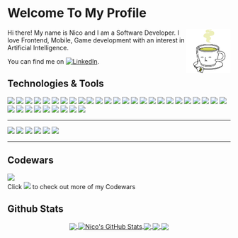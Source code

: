 # Welcome To My Profile 
<img src="https://github.com/eunicocornelius/eunicocornelius/blob/main/tea_square.gif?raw=true" width="100px" height="100px" align="right">
Hi there! My name is Nico and I am a Software Developer. I love Frontend, Mobile, Game development with an interest in Artificial Intelligence. 
<!-- Actual text -->

You can find me on [![LinkedIn][2.2]][2].

<!-- Icons -->

[1.2]: http://i.imgur.com/wWzX9uB.png (twitter icon without padding)
[2.2]: https://raw.githubusercontent.com/MartinHeinz/MartinHeinz/master/linkedin-3-16.png (LinkedIn icon without padding)

<!-- Links to your social media accounts -->

[1]: https://twitter.com/eunicocornelius
[2]: https://www.linkedin.com/in/eunico-cornelius/

## Technologies & Tools
![](https://img.shields.io/static/v1?message=Windows&logo=windows&labelColor=5c5c5c&color=007EB8&logoColor=white&label=%20)
![](https://img.shields.io/static/v1?message=MacOSx&logo=apple&labelColor=5c5c5c&color=007EB8&logoColor=white&label=%20)
![](https://img.shields.io/static/v1?message=Linux&logo=linux&labelColor=5c5c5c&color=007EB8&logoColor=white&label=%20)
![](https://img.shields.io/static/v1?message=Python&logo=python&labelColor=5c5c5c&color=04B8C1&logoColor=white&label=%20)
![](https://img.shields.io/static/v1?message=Javascript&logo=javascript&labelColor=5c5c5c&color=04B8C1&logoColor=white&label=%20)
![](https://img.shields.io/static/v1?message=PHP&logo=php&labelColor=5c5c5c&color=04B8C1&logoColor=white&label=%20)
![](https://img.shields.io/static/v1?message=HTML&logo=html5&labelColor=5c5c5c&color=04B8C1&logoColor=white&label=%20)
![](https://img.shields.io/static/v1?message=CSS&logo=css3&labelColor=5c5c5c&color=04B8C1&logoColor=white&label=%20)
![](https://img.shields.io/static/v1?message=C%23&logo=c-sharp&labelColor=5c5c5c&color=04B8C1&logoColor=white&label=%20)
![](https://img.shields.io/static/v1?message=C%2B%2B&logo=C%2B%2B&labelColor=5c5c5c&color=04B8C1&logoColor=white&label=%20)
![](https://img.shields.io/static/v1?message=Java&logo=java&labelColor=5c5c5c&color=04B8C1&logoColor=white&label=%20)
![](https://img.shields.io/static/v1?message=Dart&logo=dart&labelColor=5c5c5c&color=04B8C1&logoColor=white&label=%20)
![](https://img.shields.io/static/v1?message=React-Native&logo=react&labelColor=5c5c5c&color=0CD4AD&logoColor=white&label=%20)
![](https://img.shields.io/static/v1?message=ReactJS&logo=react&labelColor=5c5c5c&color=0CD4AD&logoColor=white&label=%20)
![](https://img.shields.io/static/v1?message=VueJS&logo=vue.js&labelColor=5c5c5c&color=0CD4AD&logoColor=white&label=%20)
![](https://img.shields.io/static/v1?message=ASP.NET&logo=.net&labelColor=5c5c5c&color=0CD4AD&logoColor=white&label=%20)
![](https://img.shields.io/static/v1?message=Bootstrap&logo=bootstrap&labelColor=5c5c5c&color=0CD4AD&logoColor=white&label=%20)
![](https://img.shields.io/static/v1?message=Flask&logo=flask&labelColor=5c5c5c&color=0CD4AD&logoColor=white&label=%20)
![](https://img.shields.io/static/v1?message=Tensorflow&logo=tensorflow&labelColor=5c5c5c&color=0CD4AD&logoColor=white&label=%20)
![](https://img.shields.io/static/v1?message=Keras&logo=keras&labelColor=5c5c5c&color=0CD4AD&logoColor=white&label=%20)
![](https://img.shields.io/static/v1?message=NodeJS&logo=node.js&labelColor=5c5c5c&color=FDD913&logoColor=white&label=%20)
![](https://img.shields.io/static/v1?message=Flutter&logo=flutter&labelColor=5c5c5c&color=FDD913&logoColor=white&label=%20)
![](https://img.shields.io/static/v1?message=MongoDB&logo=mongodb&labelColor=5c5c5c&color=FF0558&logoColor=white&label=%20)
![](https://img.shields.io/static/v1?message=MySQL&logo=mysql&labelColor=5c5c5c&color=FF0558&logoColor=white&label=%20)
![](https://img.shields.io/static/v1?message=Docker&logo=docker&labelColor=5c5c5c&color=700c54&logoColor=white&label=%20)
![](https://img.shields.io/static/v1?message=Docker-Swarm&logo=docker&labelColor=5c5c5c&color=700c54&logoColor=white&label=%20)
![](https://img.shields.io/static/v1?message=Heroku&logo=heroku&labelColor=5c5c5c&color=700c54&logoColor=white&label=%20)
![](https://img.shields.io/static/v1?message=Locust&logo=python&labelColor=5c5c5c&color=700c54&logoColor=white&label=%20)
![](https://img.shields.io/static/v1?message=Cypress&logo=cypress&labelColor=5c5c5c&color=700c54&logoColor=white&label=%20)
![](https://img.shields.io/static/v1?message=Unity&logo=unity&labelColor=5c5c5c&color=700c54&logoColor=white&label=%20)
![](https://img.shields.io/static/v1?message=Microsoft-Office&logo=microsoft-office&labelColor=5c5c5c&color=700c54&logoColor=white&label=%20)
![](https://img.shields.io/static/v1?message=Adobe-Photshop&logo=adobe-photoshop&labelColor=5c5c5c&color=700c54&logoColor=white&label=%20)
![](https://img.shields.io/static/v1?message=Adobe-XD&logo=adobe-xd&labelColor=5c5c5c&color=700c54&logoColor=white&label=%20)
![](https://img.shields.io/static/v1?message=Git&logo=git&labelColor=5c5c5c&color=700c54&logoColor=white&label=%20)
___
![](https://img.shields.io/badge/-OS-007EB8)
![](https://img.shields.io/badge/-Code-04B8C1)
![](https://img.shields.io/badge/-Frameworks%20%26%20Libraries-0CD4AD)
![](https://img.shields.io/badge/-Runtime%20%26%20Toolkits-FDD913)
![](https://img.shields.io/badge/-Databases-FF0558)
![](https://img.shields.io/badge/-Others-700c54)
___

## Codewars 
[<img src="https://www.codewars.com/users/eunico.cs/badges/large">](https://www.codewars.com/users/eunico.cs) <br>
Click [<img src="https://www.codewars.com/users/eunico.cs/badges/micro">](https://www.codewars.com/users/eunico.cs) to check out more of my Codewars

## Github Stats
<p align="center">
<a href="https://github.com/eunicocornelius?tab=repositories">
  <img align="center" src="https://github-readme-stats.vercel.app/api/top-langs/?username=eunicocornelius&hide=dart,html&theme=radical&card_width=305" />
</a>
<a href="https://github.com/eunicocornelius?tab=repositories">
  <img align="center" src="https://github-readme-stats.vercel.app/api?username=eunicocornelius&show_icons=true&theme=radical&card_width=300&line_height=27" alt="Nico's GitHub Stats" />
</a>

<a href="https://github.com/eunicocornelius/mern_devconnector">
  <img align="center" src="https://github-readme-stats.vercel.app/api/pin/?username=eunicocornelius&repo=mern_devconnector&theme=radical" />
</a>

<a href="https://github.com/eunicocornelius/flutter_world_time">
  <img align="center" src="https://github-readme-stats.vercel.app/api/pin/?username=eunicocornelius&repo=flutter_world_time&theme=radical" />
</a>   
  
<a href="https://github.com/eunicocornelius/Ravenous-YelpClone">
  <img align="center" src="https://github-readme-stats.vercel.app/api/pin/?username=eunicocornelius&repo=Ravenous-YelpClone&theme=radical" />
</a>
</p>
<!--
**eunicocornelius/eunicocornelius** is a ✨ _special_ ✨ repository because its `README.md` (this file) appears on your GitHub profile.

Here are some ideas to get you started:

- 🔭 I’m currently working on ...
- 🌱 I’m currently learning ...
- 👯 I’m looking to collaborate on ...
- 🤔 I’m looking for help with ...
- 💬 Ask me about ...
- 📫 How to reach me: ...
- 😄 Pronouns: ...
- ⚡ Fun fact: ...

```
❗ Skills that have 🍺 emoji are actively pursued
```

| ⭐ Frontend ⭐ | 🏠 Backend 🏠 | 🐳 Dev-Ops 🐳 | 🚀 Additionals 🚀|
|:---------------:|:--------------:|:-------------:|:------------------:|
| ReactJS 🍺      | Python         | Docker        | C#                 |
| VueJS-Quasar    | Python-Flask   | Docker-Swarm  | C++                | 
| HTML            | NodeJS 🍺      | Heroku        | ASP.NET            |
| CSS 🍺          | PHP            | Locust        | Tensorflow-Keras   |                
| Bootstrap       | MongoDB        | Cypress       | Unity              |
| React-Native    |                |               | Java               |
| Flutter(Dart) 🍺|                |               | Microsoft Office   |
| Javascript      |                |               | Adobe Photoshop    |
|                 |                |               | Adobe XD           |
|                 |                |               | Git                |
-->
